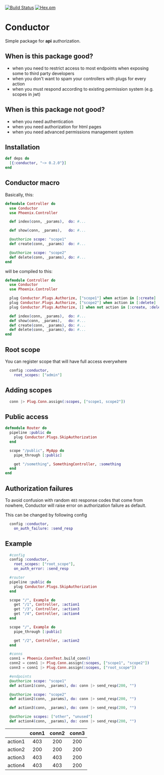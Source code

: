 [![Build Status](https://travis-ci.org/appunite/conductor.svg?branch=master)](https://travis-ci.org/appunite/conductor)
[![Hex.pm](https://img.shields.io/hexpm/v/conductor.svg?style=flat&colorB=6B4D90)](https://hex.pm/packages/conductor)

# Conductor

Simple package for **api** authorization.

## When is this package good?

* when you need to restrict access to most endpoints when exposing some to third party developers
* when you don't want to spam your controllers with plugs for every action
* when you must respond according to existing permission system (e.g. scopes in jwt)

## When is this package not good?

* when you need authentication
* when you need authorization for html pages
* when you need advanced permissions management system

## Installation

```elixir
def deps do
  [{:conductor, "~> 0.2.0"}]
end
```

## Conductor macro
Basically, this:

```elixir
defmodule Controller do
  use Conductor
  use Phoenix.Controller

  def index(conn, _params),  do: #...

  def show(conn, _params),   do: #...

  @authorize scope: "scope1"
  def create(conn, _params)  do: #...

  @authorize scope: "scope2"
  def delete(conn, _params), do: #...
end
```

will be compiled to this:

```elixir
defmodule Controller do
  use Conductor
  use Phoenix.Controller

  plug Conductor.Plugs.Authorize, ["scope1"] when action in [:create]
  plug Conductor.Plugs.Authorize, ["scope2"] when action in [:delete]
  plug Conductor.Plugs.Authorize, [] when not action in [:create, :delete]

  def index(conn, _params),  do: #...
  def show(conn, _params),   do: #...
  def create(conn, _params), do: #...
  def delete(conn, _params), do: #...
end
```

## Root scope

You can register scope that will have full access everywhere

```elixir
  config :conductor,
    root_scopes: ["admin"]
```

## Adding scopes

```elixir
  conn |> Plug.Conn.assign(:scopes, ["scope1, scope2"])
```

## Public access

```elixir
defmodule Router do
  pipeline :public do
    plug Conductor.Plugs.SkipAuthorization
  end

  scope "/public", MyApp do
    pipe_through [:public]

    get "/something", SomethingController, :something
  end
end
```

## Authorization failures

To avoid confusion with random `403` response codes that come from nowhere, Conductor will raise error on authorization failure as default.

This can be changed by following config

```elixir
  config :conductor,
    on_auth_failure: :send_resp
```

## Example

```elixir
  #config
  config :conductor,
    root_scopes: ["root_scope"],
    on_auth_error: :send_resp

  #router
  pipeline :public do
    plug Conductor.Plugs.SkipAuthorization
  end

  scope "/", Example do
    get "/1", Controller, :action1
    get "/3", Controller, :action3
    get "/4", Controller, :action4
  end

  scope "/", Example do
    pipe_through [:public]

    get "/2", Controller, :action2
  end

  #conns
  conn1 = Phoenix.ConnTest.build_conn()
  conn2 = conn1 |> Plug.Conn.assign(:scopes, ["scope1", "scope2"])
  conn3 = conn1 |> Plug.Conn.assign(:scopes, ["root_scope"])

  #endpoints
  @authorize scope: "scope1"
  def action1(conn, _params), do: conn |> send_resp(200, "")

  @authorize scope: "scope2"
  def action2(conn, _params), do: conn |> send_resp(200, "")

  def action3(conn, _params), do: conn |> send_resp(200, "")

  @authorize scopes: ["other", "unused"]
  def action4(conn, _params), do: conn |> send_resp(200, "")
```

|         | conn1 | conn2 | conn3 |
|---------| :---: | :---: | :---: |
| action1 | 403   | 200   | 200   |
| action2 | 200   | 200   | 200   |
| action3 | 403   | 403   | 200   |
| action4 | 403   | 403   | 200   |
